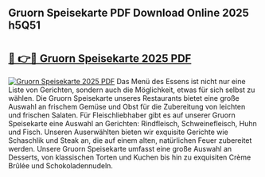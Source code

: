 ## Gruorn Speisekarte PDF Download Online 2025 h5Q51

# <h2><a href="http://gcalsi.nevu.top/?p=Gruorn+Speisekarte">🔗 👉🔴 Gruorn Speisekarte 2025 PDF</a></h2>

[![Gruorn Speisekarte 2025 PDF](https://i.imgur.com/dBaPXMq.png)](http://gcalsi.nevu.top/?p=Gruorn+Speisekarte)
Das Menü des Essens ist nicht nur eine Liste von Gerichten, sondern auch die Möglichkeit, etwas für sich selbst zu wählen. Die Gruorn Speisekarte unseres Restaurants bietet eine große Auswahl an frischem Gemüse und Obst für die Zubereitung von leichten und frischen Salaten. Für Fleischliebhaber gibt es auf unserer Gruorn Speisekarte eine Auswahl an Gerichten: Rindfleisch, Schweinefleisch, Huhn und Fisch. Unseren Auserwählten bieten wir exquisite Gerichte wie Schaschlik und Steak an, die auf einem alten, natürlichen Feuer zubereitet werden. Unsere Gruorn Speisekarte umfasst eine große Auswahl an Desserts, von klassischen Torten und Kuchen bis hin zu exquisiten Crème Brûlée und Schokoladennudeln.
